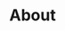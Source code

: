 <!doctype html>
<html lang="ja">
<head><meta charset="UTF-8">
  <meta name="viewport" content="width=…">
  <title>About</title>
</head>
<body>

# About

</body>
</html>